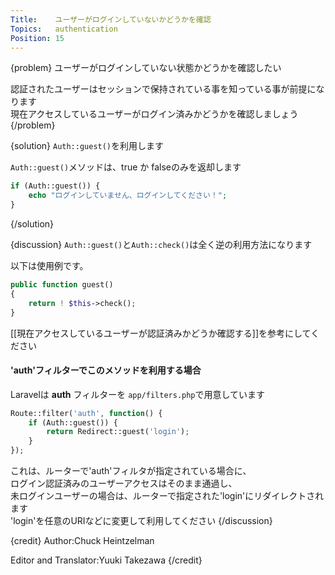 ```yaml
---
Title:    ユーザーがログインしていないかどうかを確認
Topics:   authentication
Position: 15
---
```


{problem}
ユーザーがログインしていない状態かどうかを確認したい

認証されたユーザーはセッションで保持されている事を知っている事が前提になります  
現在アクセスしているユーザーがログイン済みかどうかを確認しましょう
{/problem}

{solution}
`Auth::guest()`を利用します

`Auth::guest()`メソッドは、true か falseのみを返却します

```php
if (Auth::guest()) {
    echo "ログインしていません、ログインしてください！";
}
```
{/solution}

{discussion}
`Auth::guest()`と`Auth::check()`は全く逆の利用方法になります

以下は使用例です。

```php
public function guest()
{
    return ! $this->check();
}
```

[[現在アクセスしているユーザーが認証済みかどうか確認する]]を参考にしてください

#### 'auth'フィルターでこのメソッドを利用する場合

Laravelは **auth** フィルターを `app/filters.php`で用意しています

```php
Route::filter('auth', function() {
    if (Auth::guest()) {
        return Redirect::guest('login');
    }
});
```

これは、ルーターで'auth'フィルタが指定されている場合に、  
ログイン認証済みのユーザーアクセスはそのまま通過し、  
未ログインユーザーの場合は、ルーターで指定された'login'にリダイレクトされます  
'login'を任意のURIなどに変更して利用してください
{/discussion}

{credit}
Author:Chuck Heintzelman

Editor and Translator:Yuuki Takezawa
{/credit}
